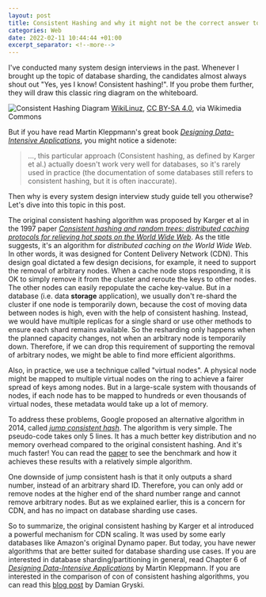 ```yaml
---
layout: post
title: Consistent Hashing and why it might not be the correct answer to your system design interview
categories: Web
date: 2022-02-11 10:44:44 +01:00
excerpt_separator: <!--more-->
---
```

I've conducted many system design interviews in the past. Whenever I brought up the topic of database sharding, the candidates almost always shout out "Yes, yes I know! Consistent hashing!". If you probe them further, they will draw this classic ring diagram on the whiteboard.

![Consistent Hashing Diagram](https://upload.wikimedia.org/wikipedia/commons/7/71/Consistent_Hashing_Sample_Illustration.png)
<a href="https://commons.wikimedia.org/wiki/File:Consistent_Hashing_Sample_Illustration.png">WikiLinuz</a>, <a href="https://creativecommons.org/licenses/by-sa/4.0">CC BY-SA 4.0</a>, via Wikimedia Commons

But if you have read Martin Kleppmann's great book [*Designing Data-Intensive Applications*][dataintensive], you might notice a sidenote:

> ..., this particular approach (Consistent hashing, as defined by Karger et al.) actually doesn't work very well for databases, so it's rarely used in practice (the documentation of some databases still refers to consistent hashing, but it is often inaccurate).

Then why is every system design interview study guide tell you otherwise? Let's dive into this topic in this post.

<!--more-->

The original consistent hashing algorithm was proposed by Karger et al in the 1997 paper [*Consistent hashing and random trees: distributed caching protocols for relieving hot spots on the World Wide Web*][karger]. As the title suggests, it's an algorithm for *distributed caching on the World Wide Web*. In other words, it was designed for Content Delivery Network (CDN). This design goal dictated a few design decisions, for example, it need to support the removal of arbitrary nodes. When a cache node stops responding, it is OK to simply remove it from the cluster and reroute the keys to other nodes. The other nodes can easily repopulate the cache key-value. But in a database (i.e. data **storage** application), we usually don't re-shard the cluster if one node is temporarily down, because the cost of moving data between nodes is high, even with the help of consistent hashing. Instead, we would have multiple replicas for a single shard or use other methods to ensure each shard remains available. So the resharding only happens when the planned capacity changes, not when an arbitrary node is temporarily down. Therefore, if we can drop this requirement of supporting the removal of arbitrary nodes, we might be able to find more efficient algorithms.

Also, in practice, we use a technique called "virtual nodes". A physical node might be mapped to multiple virtual nodes on the ring to achieve a fairer spread of keys among nodes. But in a large-scale system with thousands of nodes, if each node has to be mapped to hundreds or even thousands of virtual nodes, these metadata would take up a lot of memory.

To address these problems, Google proposed an alternative algorithm in 2014, called [*jump consistent hash*][jump]. The algorithm is very simple. The pseudo-code takes only 5 lines. It has a much better key distribution and no memory overhead compared to the original consistent hashing. And it's much faster! You can read the [paper][jump] to see the benchmark and how it achieves these results with a relatively simple algorithm.

One downside of jump consistent hash is that it only outputs a shard number, instead of an arbitrary shard ID. Therefore, you can only add or remove nodes at the higher end of the shard number range and cannot remove arbitrary nodes. But as we explained earlier, this is a concern for CDN, and has no impact on database sharding use cases. 

So to summarize, the original consistent hashing by Karger et al introduced a powerful mechanism for CDN scaling. It was used by some early databases like Amazon's original Dynamo paper. But today, you have newer algorithms that are better suited for database sharding use cases. If you are interested in database sharding/partitioning in general, read Chapter 6 of [*Designing Data-Intensive Applications*][dataintensive] by Martin Kleppmann. If you are interested in the comparison of con of consistent hashing algorithms, you can read this [blog post][comparsion] by Damian Gryski.


[dataintensive]: https://dataintensive.net/
[karger]: https://dl.acm.org/doi/10.1145/258533.258660
[jump]: https://arxiv.org/abs/1406.2294
[comparsion]: https://dgryski.medium.com/consistent-hashing-algorithmic-tradeoffs-ef6b8e2fcae8
